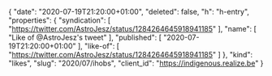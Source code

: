 {
  "date": "2020-07-19T21:20:00+01:00",
  "deleted": false,
  "h": "h-entry",
  "properties": {
    "syndication": [
      "https://twitter.com/AstroJesz/status/1284264645918941185"
    ],
    "name": [
      "Like of @AstroJesz's tweet"
    ],
    "published": [
      "2020-07-19T21:20:00+01:00"
    ],
    "like-of": [
      "https://twitter.com/AstroJesz/status/1284264645918941185"
    ]
  },
  "kind": "likes",
  "slug": "2020/07/ihobs",
  "client_id": "https://indigenous.realize.be"
}
